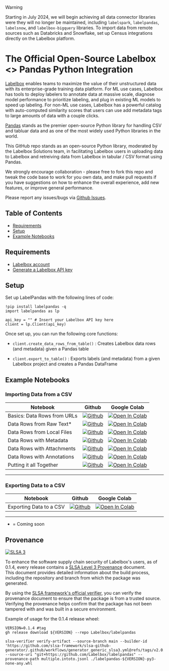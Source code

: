 > [!WARNING]
> Starting in July 2024, we will begin achieving all data connector libraries were they will no longer be maintained, including `labelspark`, `labelpandas`, `labelsnow`, and `labelbox-bigquery` libraries.
> To import data from remote sources such as Databricks and Snowflake, set up Census integrations directly on the Labelbox platform.

# The Official Open-Source Labelbox <> Pandas Python Integration

[Labelbox](https://labelbox.com/) enables teams to maximize the value of their unstructured data with its enterprise-grade training data platform. For ML use cases, Labelbox has tools to deploy labelers to annotate data at massive scale, diagnose model performance to prioritize labeling, and plug in existing ML models to speed up labeling. For non-ML use cases, Labelbox has a powerful catalog with auto-computed similarity scores that users can use add metadata tags to large amounts of data with a couple clicks.

[Pandas](https://pandas.pydata.org/) stands as the premier open-source Python library for handling CSV and tabluar data and as one of the most widely used Python libraries in the world.

This GitHub repo stands as an open-source Python library, moderated by the Labelbox Solutions team, in facilitating Labelbox users in uploading data to Labelbox and retreiving data from Labelbox in tabular / CSV format using Pandas. 

We strongly encourage collaboration - please free to fork this repo and tweak the code base to work for you own data, and make pull requests if you have suggestions on how to enhance the overall experience, add new features, or improve general performance. 

Please report any issues/bugs via [Github Issues](https://github.com/Labelbox/labelpandas/issues).

## Table of Contents

* [Requirements](#requirements)
* [Setup](#setup)
* [Example Notebooks](#example-notebooks)

## Requirements

* [Labelbox account](http://app.labelbox.com/)
* [Generate a Labelbox API key](https://docs.labelbox.com/reference/create-api-key)

## Setup

Set up LabelPandas with the following lines of code:

```
!pip install labelpandas -q
import labelpandas as lp

api_key = "" # Insert your Labelbox API key here
client = lp.Client(api_key)
```

Once set up, you can run the following core functions:

- `client.create_data_rows_from_table()` :   Creates Labelbox data rows (and metadata) given a Pandas table

- `client.export_to_table()` :  Exports labels (and metadata) from a given Labelbox project and creates a Pandas DataFrame

## Example Notebooks

### Importing Data from a CSV

|            Notebook            |  Github  |    Google Colab   |
| ------------------------------ | -------- | ----------------- |
| Basics: Data Rows from URLs            | [![Github](https://img.shields.io/badge/GitHub-100000?logo=github&logoColor=white)](https://github.com/Labelbox/labelpandas/blob/main/notebooks/urls.ipynb)  | [![Open In Colab](https://colab.research.google.com/assets/colab-badge.svg)](https://colab.research.google.com/drive/1bxaWWPYGZnvGfFbHyYAX-pgn6kVMHP7q) |
| Data Rows from Raw Text*        | [![Github](https://img.shields.io/badge/GitHub-100000?logo=github&logoColor=white)](https://github.com/Labelbox/labelpandas/blob/main/notebooks/raw-text.ipynb)  | [![Open In Colab](https://colab.research.google.com/assets/colab-badge.svg)](https://colab.research.google.com/drive/1Xg-kn6BaYRLl-F4bMJVVopLmgEyQRTTk) |
| Data Rows from Local Files     | [![Github](https://img.shields.io/badge/GitHub-100000?logo=github&logoColor=white)](https://github.com/Labelbox/labelpandas/blob/main/notebooks/local-files.ipynb)  | [![Open In Colab](https://colab.research.google.com/assets/colab-badge.svg)](https://colab.research.google.com/drive/1oMEenCfGl19MtRfHdCNdsjGxwDqlo085) |
| Data Rows with Metadata        | [![Github](https://img.shields.io/badge/GitHub-100000?logo=github&logoColor=white)](https://github.com/Labelbox/labelpandas/blob/main/notebooks/metadata.ipynb)  | [![Open In Colab](https://colab.research.google.com/assets/colab-badge.svg)](https://colab.research.google.com/drive/1XSaiJlER0cC0yiekCg1eb9CuQw7lPOTL) |
| Data Rows with Attachments     | [![Github](https://img.shields.io/badge/GitHub-100000?logo=github&logoColor=white)](https://github.com/Labelbox/labelpandas/blob/main/notebooks/attachments.ipynb)  | [![Open In Colab](https://colab.research.google.com/assets/colab-badge.svg)](https://colab.research.google.com/drive/1JuT867kb7ZwbaYYJYSRVQYf58-0GjSzf) |
| Data Rows with Annotations     | [![Github](https://img.shields.io/badge/GitHub-100000?logo=github&logoColor=white)](https://github.com/Labelbox/labelpandas/blob/main/notebooks/annotations.ipynb)  | [![Open In Colab](https://colab.research.google.com/assets/colab-badge.svg)](https://colab.research.google.com/drive/14NMlKInqaI0sP9MqlPaCN1we5pRnWmX3) |
| Putting it all Together        | [![Github](https://img.shields.io/badge/GitHub-100000?logo=github&logoColor=white)](https://github.com/Labelbox/labelpandas/blob/main/notebooks/full-import.ipynb)  | [![Open In Colab](https://colab.research.google.com/assets/colab-badge.svg)](https://colab.research.google.com/drive/1MTLXL32JFGgXV1btgq-1VkGuu7U9Un_n) |
------

### Exporting Data to a CSV

|            Notebook            |  Github  |    Google Colab   |
| ------------------------------ | -------- | ----------------- |
| Exporting Data to a CSV            | [![Github](https://img.shields.io/badge/GitHub-100000?logo=github&logoColor=white)](https://github.com/Labelbox/labelpandas/blob/main/notebooks/export.ipynb)  | [![Open In Colab](https://colab.research.google.com/assets/colab-badge.svg)](https://colab.research.google.com/drive/135zZ3ardJKzZq4nD_ynpwdgwGtpARhht) |
------

* = Coming soon

## Provenance
[![SLSA 3](https://slsa.dev/images/gh-badge-level3.svg)](https://slsa.dev)

To enhance the software supply chain security of Labelbox's users, as of 0.1.4, every release contains a [SLSA Level 3 Provenance](https://github.com/slsa-framework/slsa-github-generator/blob/main/internal/builders/generic/README.md) document.  
This document provides detailed information about the build process, including the repository and branch from which the package was generated.

By using the [SLSA framework's official verifier](https://github.com/slsa-framework/slsa-verifier), you can verify the provenance document to ensure that the package is from a trusted source. Verifying the provenance helps confirm that the package has not been tampered with and was built in a secure environment.

Example of usage for the 0.1.4 release wheel:

```
VERSION=0.1.4 #tag
gh release download ${VERSION} --repo Labelbox/labelpandas

slsa-verifier verify-artifact --source-branch main --builder-id 'https://github.com/slsa-framework/slsa-github-generator/.github/workflows/generator_generic_slsa3.yml@refs/tags/v2.0.0' --source-uri "git+https://github.com/Labelbox/labelpandas" --provenance-path multiple.intoto.jsonl ./labelpandas-${VERSION}-py3-none-any.whl
```